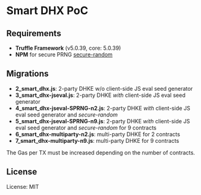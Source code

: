 Smart DHX PoC
=============

## Requirements
- **Truffle Framework** (v5.0.39, core: 5.0.39)
- **NPM** for secure PRNG [secure-random](github.com/jprichardson/secure-random)

## Migrations
- **2_smart_dhx.js**: 2-party DHKE w/o client-side JS eval seed generator
- **3_smart_dhx-jseval.js**: 2-party DHKE *with* client-side JS eval seed generator
- **4_smart_dhx-jseval-SPRNG-n2.js**: 2-party DHKE *with* client-side JS eval seed generator and *secure-random*
- **5_smart_dhx-jseval-SPRNG-n9.js**: 2-party DHKE *with* client-side JS eval seed generator and *secure-random* for 9 contracts
- **6_smart_dhx-multiparty-n2.js**: multi-party DHKE for 2 contracts
- **7_smart_dhx-multiparty-n9.js**: multi-party DHKE for 9 contracts

The Gas per TX must be increased depending on the number of contracts.

## License
License: MIT
